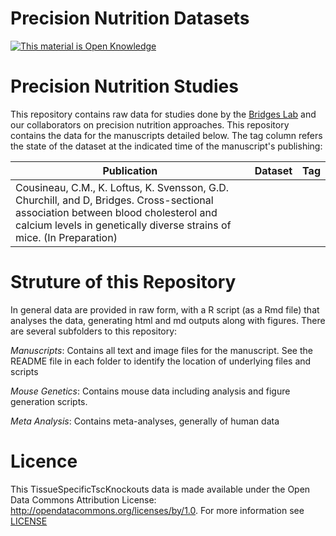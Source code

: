 Precision Nutrition Datasets
============================

<!-- Open Knowledge Link -->
 <a href="http://opendefinition.org/">
 <img alt="This material is Open Knowledge" border="0"
  src="http://assets.okfn.org/images/ok_buttons/ok_80x15_blue.png" /></a>
<!-- /Open Knowledge Link -->

# Precision Nutrition Studies

This repository contains raw data for studies done by the [Bridges Lab](http://bridgeslab.sph.umich.edu) and our collaborators on precision nutrition approaches.  This repository contains the data for the manuscripts detailed below.  The tag column refers the state of the dataset at the indicated time of the manuscript's publishing:

| Publication | Dataset | Tag |
|-------------|---------|-----|
| Cousineau, C.M., K. Loftus, K. Svensson, G.D. Churchill, and D, Bridges. Cross-sectional association between blood cholesterol and calcium levels in genetically diverse strains of mice. (In Preparation) | | |



# Struture of this Repository

In general data are provided in raw form, with a R script (as a Rmd file) that analyses the data, generating html and md outputs along with figures.  There are several subfolders to this repository:

*Manuscripts*: Contains all text and image files for the manuscript.  See the README file in each folder to identify the location of underlying files and scripts

*Mouse Genetics*: Contains mouse data including analysis and figure generation scripts.

*Meta Analysis*: Contains meta-analyses, generally of human data


# Licence

This TissueSpecificTscKnockouts data is made available under the Open Data Commons Attribution License: http://opendatacommons.org/licenses/by/1.0.  For more information see [LICENSE](https://github.com/BridgesLab/PrecisionNutrition/blob/master/LICENSE.txt)

